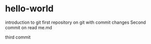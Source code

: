 # hello-world
introduction to git
first repository on git with commit changes
Second commit on read me.md

third commit
